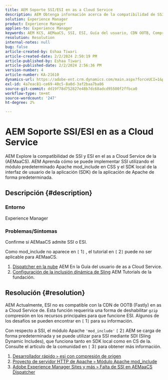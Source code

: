 ```yaml
---
title: AEM Soporte SSI/ESI en as a Cloud Service
description: AEM Obtenga información acerca de la compatibilidad de SSI y ESI en el as a Cloud Service de la ( AEMaaCS).
solution: Experience Manager
product: Experience Manager
applies-to: Experience Manager
keywords: AEM KCS, AEMaaCS, SSI, ESI, Guía del usuario, CDN OOTB, Compresión Gzip, base de datos de Gzip, SDI, SDK
resolution: Resolution
internal-notes: null
bug: false
article-created-by: Eshaa Tiwari
article-created-date: 2/2/2024 2:50:19 PM
article-published-by: Eshaa Tiwari
article-published-date: 2/2/2024 2:56:36 PM
version-number: 4
article-number: KA-21610
dynamics-url: https://adobe-ent.crm.dynamics.com/main.aspx?forceUCI=1&pagetype=entityrecord&etn=knowledgearticle&id=b9a17660-dac1-ee11-9079-6045bd006268
exl-id: 4a7eac81-ce69-40c5-8a0d-3af2baa7ba86
source-git-commit: dd19f78d752827e48b7dc68adcd95500f2ffbca0
workflow-type: tm+mt
source-wordcount: '247'
ht-degree: 2%

---
```


# AEM Soporte SSI/ESI en as a Cloud Service


AEM Explore la compatibilidad de SSI y ESI en el as a Cloud Service de la (AEMaaCS). AEM Aprenda cómo se puede implementar SSI utilizando el módulo predeterminado Apache mod_include en CSS y el SDK local de la interfaz de usuario de la aplicación (SDK) de la aplicación de Apache de forma predeterminada.

## Descripción {#description}


### <b>Entorno</b>

Experience Manager



### <b>Problemas/Síntomas</b>

Confirme si AEMaaCS admite SSI o ESI.

Como mod_include no aparece en `[` 1`]` , el tutorial en `[` 2`]`  puede no ser aplicable para AEMaaCS.

1. [Dispatcher en la nube](https://experienceleague.adobe.com/docs/experience-manager-cloud-service/content/implementing/content-delivery/disp-overview.html?lang=es) AEM En la Guía del usuario de as a Cloud Service.
2. [Configuración de la inclusión dinámica de Sling](https://experienceleague.adobe.com/docs/experience-manager-learn/foundation/development/set-up-sling-dynamic-include.html) AEM Tutorials de la fundación.





## Resolución {#resolution}


AEM Actualmente, ESI no es compatible con la CDN de OOTB (Fastly) en as a Cloud Service de. Esta función requeriría una forma de deshabilitar `gzip` compresión en los recursos principales para que funcione ESI. Algunos de los desafíos se pueden encontrar en `[` 1`]`  para su información.

Con respecto a SSI, el módulo Apache `'mod_include'` `[` 2`]`  AEM se carga de forma predeterminada y se puede utilizar para SSI mediante SDI (Sling Dynamic Includes), que funciona tanto en SDK local como en CS de la. Consulte el artículo de la comunidad en `[` 3`]`  para obtener más información.

1. [Desarrollador rápido `>`  esi con compresión de origen](https://developer.fastly.com/reference/vcl/statements/esi/#esi-with-origin-compression)
2. [Proyecto de servidor HTTP de Apache `>`  Módulo Apache mod_include](https://httpd.apache.org/docs/2.4/mod/mod_include.html)
3. [Adobe Experience Manager Sites y más `>`  Falta de SSI en AEMaaCS Dispatcher](https://experienceleaguecommunities.adobe.com/t5/adobe-experience-manager/lack-of-ssi-in-aemaacs-dispatcher/td-p/392044)
